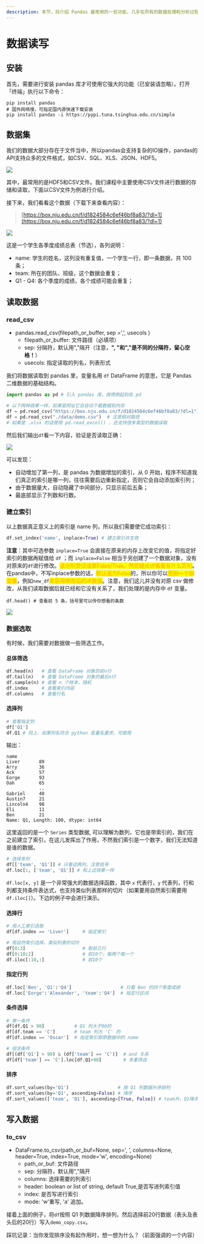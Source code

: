 ```yaml
---
description: 本节，将介绍 Pandas 最常用的一些功能，几乎在所有的数据处理和分析过程中，都会用到，也是最简单的方法。
---
```


# 数据读写

## 安装

首先，需要进行安装 pandas 库才可使用它强大的功能（已安装请忽略）。打开「终端」执行以下命令：

```
pip install pandas
# 国外网络慢，可指定国内源快速下载安装
pip install pandas -i https://pypi.tuna.tsinghua.edu.cn/simple
```

## 数据集

我们的数据大部分存在于文件当中，所以pandas会支持复杂的IO操作，pandas的API支持众多的文件格式，如CSV、SQL、XLS、JSON、HDF5。

![](<../.gitbook/assets/image (10).png>)

其中，最常用的是HDF5和CSV文件。我们课程中主要使用CSV文件进行数据的存储和读取，下面以CSV文件为例进行介绍。

接下来，我们看看这个数据（下载下来查看内容）：

> [https://box.nju.edu.cn/f/d1824584c6ef46bf8a83/?dl=1](https://box.nju.edu.cn/f/d1824584c6ef46bf8a83/?dl=1)

![](<../.gitbook/assets/image (11).png>)

这是一个学生各季度成绩总表（节选），各列说明：

* name: 学生的姓名，这列没有重复值，一个学生一行，即一条数据，共 100 条；
* team: 所在的团队、班级，这个数据会重复；
* Q1 - Q4: 各个季度的成绩，各个成绩可能会重复；

## 读取数据 <a href="#_3" id="_3"></a>

### read\_csv

* pandas.read\_csv(filepath\_or\_buffer, sep =',', usecols )
  * filepath\_or\_buffer: 文件路径（必填项）
  * sep: 分隔符，默认用","隔开（注意，**", "和","是不同的分隔符，留心空格！**）
  * usecols: 指定读取的列名，列表形式

我们将数据读取到 pandas 里，变量名用 `df` DataFrame 的意思，它是 Pandas 二维数据的基础结构。

```python
import pandas as pd # 引入 pandas 库，按惯例起别名 pd

# 以下两种效果一样，如果是网址它会自动下载数据到内存
df = pd.read_csv("https://box.nju.edu.cn/f/d1824584c6ef46bf8a83/?dl=1")
df = pd.read_csv("./data/demo.csv")  # 注意相对路径
# 如果是 .xlsx 的话使用 pd.read_excel() ，还支持很多类型的数据读取
```

然后我们输出`df`看一下内容，验证是否读取正确：

![](<../.gitbook/assets/image (1).png>)

可以发现：

* 自动增加了第一列，是 pandas 为数据增加的索引，从 0 开始，程序不知道我们真正的索引是哪一列，往往需要后边重新指定，否则它会自动添加索引列；
* 由于数据量大，自动隐藏了中间部分，只显示前后五条；
* 最底部显示了列数和行数。

### 建立索引

以上数据真正意义上的索引是 name 列，所以我们需要使它成功索引：

```python
df.set_index('name', inplace=True) # 建立索引并生效
```

**注意**：其中可选参数 `inplace=True` 会直接在原来的内存上改变它的值，将指定好索引的数据再赋值给 `df` ；而 `inplace=False` 相当于另创建了一个数据对象，没有对原来的`df`进行修改。<mark style="color:orange;">请分别尝试设置False/True，然后输出df看看有什么区别</mark>。在pandas中，不写inplace参数的话，<mark style="color:orange;">默认是为False</mark>的，所以你可以<mark style="color:orange;">使用一个新变量</mark>，例如`new_df`<mark style="color:orange;">来获得修改后的df数据</mark>。注意，我们这儿并没有对原 csv 做修改，从我们读取数据后就已经和它没有关系了，我们处理的是内存中 `df` 变量。

```
df.head() # 查看前 5 条，括号里可以传你想看的条数
```

![](<../.gitbook/assets/image (7).png>)

### 数据选取

有时候，我们需要对数据做一些筛选工作。

#### 总体筛选

```python
df.head(n)   # 查看 DataFrame 对象的前n行
df.tail(n)   # 查看 DataFrame 对象的最后n行
df.sample(n) # 查看 n 个样本，随机
df.index     # 查看索引内容
df.columns   # 查看行名
```

#### 选择列

```python
# 查看指定列
df['Q1']
df.Q1 # 同上，如果列名符合 python 变量名要求，可使用
```

输出：

```
name
Liver       89
Arry        36
Ack         57
Eorge       93
Oah         65
            ..
Gabriel     48
Austin7     21
Lincoln4    98
Eli         11
Ben         21
Name: Q1, Length: 100, dtype: int64
```

这里返回的是一个 `Series` 类型数据, 可以理解为数列，它也是带索引的，我们在之前建立了索引，在这儿发挥出了作用，不然我们索引是一个数字，我们无法知道是谁的数据。

```python
# 选择多列
df[['team', 'Q1']] # 只看这两列，注意括号
df.loc[:, ['team', 'Q1']] # 和上边效果一样
```

`df.loc[x, y]` 是一个非常强大的数据选择函数，其中 `x` 代表行，`y` 代表列，行和列都支持条件表达式，也支持类似列表那样的切片（如果要用自然索引需要用 `df.iloc[]`）。下边的例子中会进行演示。

#### 选择行

```python
# 用人工索引选取
df[df.index == 'Liver']     # 指定索引

# 用自然索引选择，类似列表的切片
df[0:3]                     # 取前三行
df[0:10:2]                  # 前10个，每两个取一个
df.iloc[:10,:]              # 前10个
```

#### 指定行列

```python
df.loc['Ben', 'Q1':'Q4']                  # 只看 Ben 的四个季度成绩
df.loc['Eorge':'Alexander', 'team':'Q4']  # 指定行区间
```

#### 条件选择

```python
# 单一条件
df[df.Q1 > 90]           # Q1 列大于90的
df[df.team == 'C']       # team 列为 'C' 的
df[df.index == 'Oscar']  # 指定索引即原数据中的 name

# 组合条件
df[(df['Q1'] > 90) & (df['team'] == 'C')]  # and 关系
df[df['team'] == 'C'].loc[df.Q1>90]        # 多重筛选
```

#### 排序

```python
df.sort_values(by='Q1')                  # 按 Q1 列数据升序排列
df.sort_values(by='Q1', ascending=False) # 降序
df.sort_values(['team', 'Q1'], ascending=[True, False]) # team升，Q1降序
```

## 写入数据

### to\_csv <a href="#12-tocsv" id="12-tocsv"></a>

* DataFrame.to\_csv(path\_or\_buf=None, sep=', ’, columns=None, header=True, index=True, mode='w', encoding=None)
  * path\_or\_buf: 文件路径
  * sep: 分隔符，默认用","隔开
  * columns: 选择需要的列索引
  * header: boolean or list of string, default True,是否写进列索引值
  * index: 是否写进行索引
  * mode: 'w'重写,  'a' 追加。

接着上面的例子，将`df`按照 Q1 列数据降序排列，然后选择前20行数据（表头及表头后的20行）写入`demo_copy.csv`。

踩坑记录：当你发现排序没有起作用时，想一想为什么？（前面强调的一个内容）
